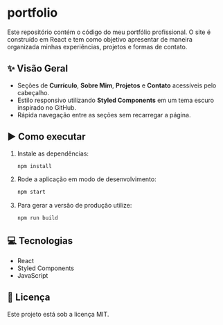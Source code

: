 # portfolio

Este repositório contém o código do meu portfólio profissional. O site é construído em React e tem como objetivo apresentar de maneira organizada minhas experiências, projetos e formas de contato.

## ✨ Visão Geral
- Seções de **Currículo**, **Sobre Mim**, **Projetos** e **Contato** acessíveis pelo cabeçalho.
- Estilo responsivo utilizando **Styled Components** em um tema escuro inspirado no GitHub.
- Rápida navegação entre as seções sem recarregar a página.

## ▶ Como executar
1. Instale as dependências:
   ```bash
   npm install
   ```
2. Rode a aplicação em modo de desenvolvimento:
   ```bash
   npm start
   ```
3. Para gerar a versão de produção utilize:
   ```bash
   npm run build
   ```

## 💻 Tecnologias
- React
- Styled Components
- JavaScript

## 📝 Licença
Este projeto está sob a licença MIT.
